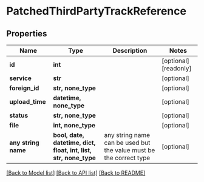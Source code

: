 # PatchedThirdPartyTrackReference


## Properties
Name | Type | Description | Notes
------------ | ------------- | ------------- | -------------
**id** | **int** |  | [optional] [readonly] 
**service** | **str** |  | [optional] 
**foreign_id** | **str, none_type** |  | [optional] 
**upload_time** | **datetime, none_type** |  | [optional] 
**status** | **str, none_type** |  | [optional] 
**file** | **int, none_type** |  | [optional] 
**any string name** | **bool, date, datetime, dict, float, int, list, str, none_type** | any string name can be used but the value must be the correct type | [optional]

[[Back to Model list]](../README.md#documentation-for-models) [[Back to API list]](../README.md#documentation-for-api-endpoints) [[Back to README]](../README.md)


